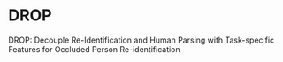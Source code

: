 # DROP
DROP: Decouple Re-Identification and Human Parsing with Task-specific Features for Occluded Person Re-identification
